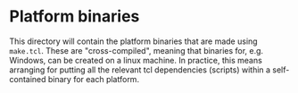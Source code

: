 # Platform binaries

This directory will contain the platform binaries that are made using
`make.tcl`. These are "cross-compiled", meaning that binaries for, e.g. Windows,
can be created on a linux machine. In practice, this means arranging for putting
all the relevant tcl dependencies (scripts) within a self-contained binary for
each platform.